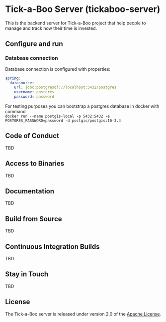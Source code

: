 # Tick-a-Boo Server (tickaboo-server)

This is the backend server for Tick-a-Boo project that help people to manage and track how their time is invested.

## Configure and run

### Database connection

Database connection is configured with properties:  
```yaml
spring:
  datasource:
    url: jdbc:postgresql://localhost:5432/postgres
    username: postgres
    password: password
```
For testing purposes you can bootstrap a postgres database in docker with command   
`docker run --name postgis-local -p 5432:5432 -e POSTGRES_PASSWORD=password -d postgis/postgis:16-3.4`

## Code of Conduct

TBD

## Access to Binaries

TBD

## Documentation

TBD

## Build from Source

TBD

## Continuous Integration Builds

TBD

## Stay in Touch

TBD

## License

The Tick-a-Boo server is released under version 2.0 of the [Apache License](https://www.apache.org/licenses/LICENSE-2.0).
